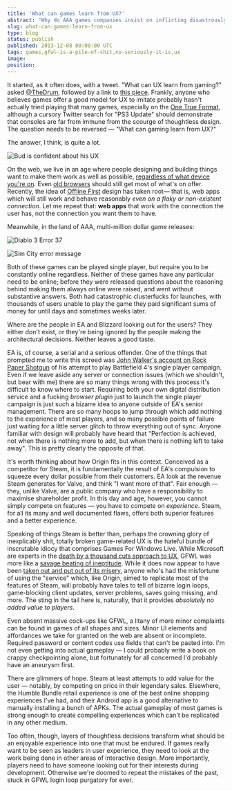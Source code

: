 ```yaml
---
title: 'What can games learn from UX?'
abstract: "Why do AAA games companies insist on inflicting disastrously bad UX on people? And why does no-one seem to care?"
slug: what-can-games-learn-from-ux
type: blog
status: publish
published: 2013-12-08 00:00:00 UTC
tags: games,gfwl-is-a-pile-of-shit,no-seriously-it-is,ux
image: 
position: 
---
```


It started, as it often does, with a tweet. \"What can UX learn from
gaming?\" asked [@TheDrum][1], followed by a link to
[this piece][2]. Frankly, anyone who believes games
offer a good model for UX to imitate probably hasn't actually tried
playing that many games, especially on the [One True Format][3], although a cursory Twitter search for \"PS3 Update\"
should demonstrate that consoles are far from immune from the scourge of
thoughtless design. The question needs to be reversed — \"What can
gaming learn from UX?\"

The answer, I think, is quite a lot.

![Bud is confident about his
UX](/images/bud-is-confident-about-ux.png)

On the web, we live in an age where people designing and building things
want to make them work as well as possible, [regardless of what device
you're on][4]. Even [old browsers][5] should still get most of what's on offer. Recently,
the idea of [Offline First][6] design has taken root—
that is, web apps which will still work and behave reasonably *even on a
flaky or non-existent connection*. Let me repeat that: **web apps** that
work with the connection the user has, not the connection you want them
to have.

Meanwhile, in the land of AAA, multi-million dollar game releases:

![Diablo 3 Error 37](/images/error37.jpg)

![Sim City error message](/images/simcityk-1024x576.jpg)

Both of these games can be played single player, but require you to be
constantly online regardless. Neither of these games have any particular
need to be online; before they were released questions about the
reasoning behind making them always online were raised, and went without
substantive answers. Both had catastrophic clusterfucks for launches,
with thousands of users unable to play the game they paid significant
sums of money for until days and sometimes weeks later.

Where are the people in EA and Blizzard looking out for the users? They
either don't exist, or they're being ignored by the people making the
architectural decisions. Neither leaves a good taste.

EA is, of course, a serial and a serious offender. One of the things
that prompted me to write this screed was [John Walker's account on
Rock Paper Shotgun][7] of his attempt to play
Battlefield 4's single player campaign. Even if we leave aside any
server or connection issues (which we shouldn't, but bear with me)
there are so many things wrong with this process it's difficult to know
where to start. Requiring both your own digital distribution service and
a fucking *browser plugin* just to launch the single player campaign is
just such a bizarre idea to anyone outside of EA's senior management.
There are so many hoops to jump through which add nothing to the
experience of most players, and so many possible points of failure just
waiting for a little server glitch to throw everything out of sync.
Anyone familiar with design will probably have heard that \"Perfection
is achieved, not when there is nothing more to add, but when there is
nothing left to take away\". This is pretty clearly the opposite of
that.

It's worth thinking about how Origin fits in this context. Conceived as
a competitor for Steam, it is fundamentally the result of EA's
compulsion to squeeze every dollar possible from their customers. EA
look at the revenue Steam generates for Valve, and think \"I want more
of that\". Fair enough — they, unlike Valve, are a public company who
have a responsibility to maximise shareholder profit. In this day and
age, however, you cannot simply compete on features — you have to
compete on *experience*. Steam, for all its many and well documented
flaws, offers both superior features and a better experience.

Speaking of things Steam is better than, perhaps the crowning glory of
inexplicably shit, totally broken game-related UX is the hateful bundle
of inscrutable idiocy that comprises Games For Windows Live. While
Microsoft are experts in the [death by a thousand cuts approach to
UX][8], GFWL was more like a [savage beating of
ineptitude][9]. While it does now appear to have been
[taken out and put out of its misery][10], anyone
who's had the misfortune of using the \"service\" which, like Origin,
aimed to replicate most of the features of Steam, will probably have
tales to tell of bizarre login loops, game-blocking client updates,
server problems, saves going missing, and more. The sting in the tail
here is, naturally, that it provides *absolutely no added value to
players*.

Even absent massive cock-ups like GFWL, a litany of more minor
complaints can be found in games of all shapes and sizes. Minor UI
elements and affordances we take for granted on the web are absent or
incomplete. Required password or content codes use fields that can't be
pasted into. I'm not even getting into actual gameplay — I could
probably write a book on crappy checkpointing alone, but fortunately for
all concerned I'd probably have an aneurysm first.

There are glimmers of hope. Steam at least attempts to add value for the
user — notably, by competing on price in their legendary sales.
Elsewhere, the Humble Bundle retail experience is one of the best online
shopping experiences I've had, and their Android app is a good
alternative to manually installing a bunch of APKs. The actual gameplay
of most games is strong enough to create compelling experiences which
can't be replicated in any other medium.

Too often, though, layers of thoughtless decisions transform what should
be an enjoyable experience into one that must be endured. If games
really want to be seen as leaders in user experience, they need to look
at the work being done in other areas of interactive design. More
importantly, players need to have someone looking out for their
interests during development. Otherwise we're doomed to repeat the
mistakes of the past, stuck in GFWL login loop purgatory for ever.



[1]: https://twitter.com/TheDrum/status/396064422617444352
[2]: http://www.thedrum.com/news/2013/10/31/what-can-ux-learn-gaming
[3]: http://knowyourmeme.com/photos/508702-the-glorious-pc-gaming-master-race
[4]: http://alistapart.com/article/responsive-web-design
[5]: http://coding.smashingmagazine.com/2009/04/22/progressive-enhancement-what-it-is-and-how-to-use-it/
[6]: http://blog.hood.ie/2013/11/say-hello-to-offline-first/
[7]: http://www.rockpapershotgun.com/2013/11/13/so-i-thought-id-play-battlefield-4s-single-player-about-that/
[8]: http://arstechnica.com/information-technology/2013/11/its-the-little-things-how-small-conundrums-make-many-hate-computers/
[9]: http://www.rockpapershotgun.com/2013/03/05/a-brief-moment-of-perverse-gratitude-to-gfwl/#more-144350
[10]: http://www.pcgamer.com/2013/08/20/games-for-windows-live-may-shut-down-next-year/
